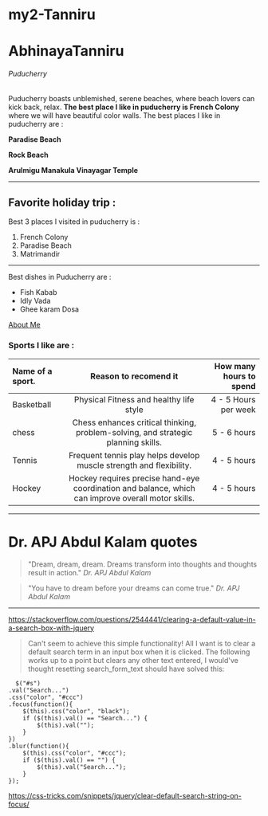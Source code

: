 # my2-Tanniru

# AbhinayaTanniru

###### Puducherry

Puducherry boasts unblemished, serene beaches, where beach lovers can kick back, relax. **The best place I like in puducherry is French Colony** where we will have beautiful color walls. The best places I like in puducherry are : 

**Paradise Beach**

**Rock Beach**

**Arulmigu Manakula Vinayagar Temple**

***
## Favorite holiday trip :

Best 3 places I visited in puducherry is :

1. French Colony
2. Paradise Beach
3. Matrimandir

***
Best dishes in Puducherry are :
   
   - Fish Kabab
   - Idly Vada
   - Ghee karam Dosa

   [About Me](MyStats.md)

   ### Sports I like are :

   | Name of a sport.    | Reason to recomend it | How many hours to spend     | 
| :---        |    :----:   |          ---: |
| Basketball    | Physical Fitness and healthy life style       | 4 - 5 Hours per week   |
| chess  |  Chess enhances critical thinking, problem-solving, and strategic planning skills.       | 5 - 6 hours     |
| Tennis    | Frequent tennis play helps develop muscle strength and flexibility.      | 4 - 5 hours  |
| Hockey    | Hockey requires precise hand-eye coordination and balance, which can improve overall motor skills.     | 4 - 5 hours   |  


---

# Dr. APJ Abdul Kalam quotes
   > "Dream, dream, dream. Dreams transform into thoughts and thoughts result in action."
   >  *Dr. APJ Abdul Kalam*

   > "You have to dream before your dreams can come true."
   >  *Dr. APJ Abdul Kalam*

   ___

https://stackoverflow.com/questions/2544441/clearing-a-default-value-in-a-search-box-with-jquery

> Can't seem to achieve this simple functionality! All I want is to clear a default search term in an input box when it is clicked. The following works up to a point but clears any other text entered, I would've thought resetting search_form_text should have solved this:



      $("#s")
    .val("Search...")
    .css("color", "#ccc")
    .focus(function(){
        $(this).css("color", "black");
        if ($(this).val() == "Search...") {
            $(this).val("");
        }
    })
    .blur(function(){
        $(this).css("color", "#ccc");
        if ($(this).val() == "") {
            $(this).val("Search...");
        }
    });



https://css-tricks.com/snippets/jquery/clear-default-search-string-on-focus/










